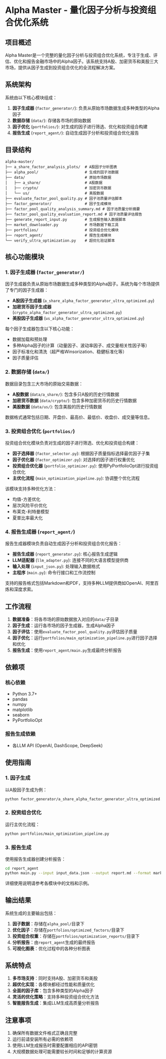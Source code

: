 # Alpha Master - 量化因子分析与投资组合优化系统

## 项目概述

Alpha Master是一个完整的量化因子分析与投资组合优化系统，专注于生成、评估、优化和报告金融市场中的Alpha因子。该系统支持A股、加密货币和美股三大市场，提供从因子生成到投资组合优化的全流程解决方案。

## 系统架构

系统由以下核心模块组成：

1. **因子生成器** (`factor_generator/`): 负责从原始市场数据生成多种类型的Alpha因子
2. **数据存储** (`data/`): 存储各市场的原始数据
3. **因子优化** (`portfolios/`): 对生成的因子进行筛选、优化和投资组合构建
4. **报告生成** (`report_agent/`): 自动生成因子分析和投资组合优化报告

## 目录结构

```
alpha-master/
├── a_share_factor_analysis_plots/  # A股因子分析图表
├── alpha_pool/                     # 生成的因子池数据
├── data/                           # 原始市场数据
│   ├── a_share/                    # A股数据
│   ├── crypto/                     # 加密货币数据
│   └── us/                         # 美股数据
├── evaluate_factor_pool_quality.py # 因子池质量评估脚本
├── factor_generator/               # 因子生成模块
├── factor_pool_quality_analysis_summary.md # 因子池质量分析摘要
├── factor_pool_quality_evaluation_report.md # 因子池质量评估报告
├── generate_report_input.py        # 生成报告输入数据脚本
├── market_downloader.py            # 市场数据下载工具
├── portfolios/                     # 投资组合优化模块
├── report_agent/                   # 报告生成模块
└── verify_ultra_optimization.py    # 超优化验证脚本
```

## 核心功能模块

### 1. 因子生成器 (`factor_generator/`)

因子生成器负责从原始市场数据生成多种类型的Alpha因子。系统为每个市场提供了专门的因子生成器：

- **A股因子生成器** (`a_share_alpha_factor_generator_ultra_optimized.py`)
- **加密货币因子生成器** (`crypto_alpha_factor_generator_ultra_optimized.py`)
- **美股因子生成器** (`us_alpha_factor_generator_ultra_optimized.py`)

每个因子生成器包含以下核心功能：
- 数据加载和预处理
- 多种Alpha因子的计算（动量因子、波动率因子、成交量相关性因子等）
- 因子标准化和清洗（超严格Winsorization、稳健标准化等）
- 因子质量评估

### 2. 数据存储 (`data/`)

数据目录包含三大市场的原始交易数据：

- **A股数据** (`data/a_share/`): 包含多只A股的历史行情数据
- **加密货币数据** (`data/crypto/`): 包含多种加密货币的历史行情数据
- **美股数据** (`data/us/`): 包含美股的历史行情数据

数据格式通常包括日期、开盘价、最高价、最低价、收盘价、成交量等信息。

### 3. 投资组合优化 (`portfolios/`)

投资组合优化模块负责对生成的因子进行筛选、优化和投资组合构建：

- **因子选择器** (`factor_selector.py`): 根据因子质量指标选择最优因子子集
- **因子优化器** (`factor_optimizer.py`): 对选择的因子进行权重优化
- **投资组合优化器** (`portfolio_optimizer.py`): 使用PyPortfolioOpt进行投资组合优化
- **主优化流程** (`main_optimization_pipeline.py`): 协调整个优化流程

该模块支持多种优化方法：
- 均值-方差优化
- 层次风险平价优化
- 布莱克-利特曼模型
- 夏普比率最大化

### 4. 报告生成器 (`report_agent/`)

报告生成器模块负责自动生成因子分析和投资组合优化报告：

- **报告生成器** (`report_generator.py`): 核心报告生成逻辑
- **LLM适配器** (`llm_adapter.py`): 连接不同的大语言模型提供商
- **输入处理** (`input_json.py`): 处理输入数据格式
- **主程序** (`main.py`): 命令行接口和工作流控制

支持的报告格式包括Markdown和PDF，支持多种LLM提供商如OpenAI、阿里百炼和深度求索。

## 工作流程

1. **数据准备**：将各市场的原始数据放入对应的`data/`子目录
2. **因子生成**：运行各市场的因子生成器，生成Alpha因子
3. **因子评估**：使用`evaluate_factor_pool_quality.py`评估因子质量
4. **因子优化**：运行`portfolios/main_optimization_pipeline.py`进行因子选择和优化
5. **报告生成**：使用`report_agent/main.py`生成最终分析报告

## 依赖项

### 核心依赖
- Python 3.7+
- pandas
- numpy
- matplotlib
- seaborn
- PyPortfolioOpt

### 报告生成依赖
- 各LLM API (OpenAI, DashScope, DeepSeek)

## 使用指南

### 1. 因子生成

以A股因子生成为例：

```bash
python factor_generator/a_share_alpha_factor_generator_ultra_optimized.py
```

### 2. 投资组合优化

运行主优化流程：

```bash
python portfolios/main_optimization_pipeline.py
```

### 3. 报告生成

使用报告生成器创建分析报告：

```bash
cd report_agent
python main.py --input input_data.json --output report.md --format markdown
```

详细使用说明请参考各模块中的文档和示例。

## 输出结果

系统生成的主要输出包括：

1. **因子数据**：存储在`alpha_pool/`目录下
2. **优化因子**：存储在`portfolios/optimized_factors/`目录下
3. **投资组合权重**：存储在`portfolios/optimization_reports/`目录下
4. **分析报告**：由`report_agent`生成的最终报告
5. **可视化图表**：优化过程中的各种分析图表

## 系统特点

1. **多市场支持**：同时支持A股、加密货币和美股
2. **超优化实现**：各模块都经过性能和质量优化
3. **全面的因子库**：包含多种类型的Alpha因子
4. **灵活的优化策略**：支持多种投资组合优化方法
5. **智能报告生成**：集成LLM生成高质量分析报告

## 注意事项

1. 确保所有数据文件格式正确且完整
2. 运行前请安装所有必需的依赖项
3. 使用LLM生成报告时需要配置相应的API密钥
4. 大规模数据处理可能需要较长时间和足够的计算资源
